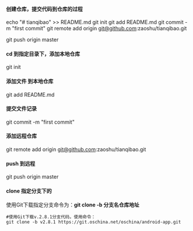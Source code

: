 #### 创建仓库，提交代码到仓库的过程

echo "# tianqibao" >> README.md
git init
git add README.md
git commit -m "first commit"
git remote add origin git@github.com:zaoshu/tianqibao.git

git push origin master

####  

#### cd  到指定目录下，添加本地仓库

git init
#### 添加文件 到本地仓库

git add README.md
#### 提交文件记录

git commit -m "first commit"

#### 添加远程仓库

git remote add origin git@github.com:zaoshu/tianqibao.git

#### push 到远程

git push origin master



#### clone 指定分支下的

使用Git下载指定分支命令为：**git clone -b ****分支名****仓库地址**
```
#使用Git下载v.2.8.1分支代码，使用命令：
git clone -b v2.8.1 https://git.oschina.net/oschina/android-app.git

```

　　